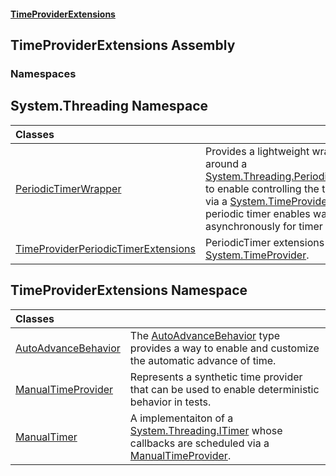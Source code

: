 #### [TimeProviderExtensions](index.md 'index')

## TimeProviderExtensions Assembly
### Namespaces

<a name='System.Threading'></a>

## System.Threading Namespace

| Classes | |
| :--- | :--- |
| [PeriodicTimerWrapper](System.Threading.PeriodicTimerWrapper.md 'System.Threading.PeriodicTimerWrapper') | Provides a lightweight wrapper around a [System.Threading.PeriodicTimer](https://docs.microsoft.com/en-us/dotnet/api/System.Threading.PeriodicTimer 'System.Threading.PeriodicTimer') to enable controlling the timer via a [System.TimeProvider](https://docs.microsoft.com/en-us/dotnet/api/System.TimeProvider 'System.TimeProvider'). A periodic timer enables waiting asynchronously for timer ticks. |
| [TimeProviderPeriodicTimerExtensions](System.Threading.TimeProviderPeriodicTimerExtensions.md 'System.Threading.TimeProviderPeriodicTimerExtensions') | PeriodicTimer extensions for [System.TimeProvider](https://docs.microsoft.com/en-us/dotnet/api/System.TimeProvider 'System.TimeProvider'). |

<a name='TimeProviderExtensions'></a>

## TimeProviderExtensions Namespace

| Classes | |
| :--- | :--- |
| [AutoAdvanceBehavior](TimeProviderExtensions.AutoAdvanceBehavior.md 'TimeProviderExtensions.AutoAdvanceBehavior') | The [AutoAdvanceBehavior](TimeProviderExtensions.AutoAdvanceBehavior.md 'TimeProviderExtensions.AutoAdvanceBehavior') type provides a way to enable and customize the automatic advance of time. |
| [ManualTimeProvider](TimeProviderExtensions.ManualTimeProvider.md 'TimeProviderExtensions.ManualTimeProvider') | Represents a synthetic time provider that can be used to enable deterministic behavior in tests. |
| [ManualTimer](TimeProviderExtensions.ManualTimer.md 'TimeProviderExtensions.ManualTimer') | A implementaiton of a [System.Threading.ITimer](https://docs.microsoft.com/en-us/dotnet/api/System.Threading.ITimer 'System.Threading.ITimer') whose callbacks are scheduled via a [ManualTimeProvider](TimeProviderExtensions.ManualTimeProvider.md 'TimeProviderExtensions.ManualTimeProvider'). |

